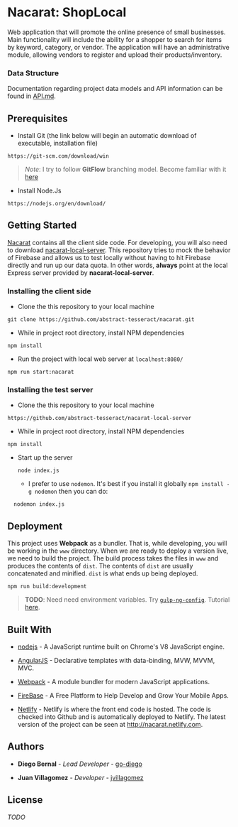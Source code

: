 # Nacarat: ShopLocal

Web application that will promote the online presence of small businesses. Main functionality will include the ability for a shopper to search for items by keyword, category, or vendor. The application will have an administrative module, allowing vendors to register and upload their products/inventory.

### Data Structure

Documentation regarding project data models and API information can be found in [API.md](docs/API.md).

## Prerequisites

* Install Git (the link below will begin an automatic download of executable, installation file)

```
https://git-scm.com/download/win
```

> _Note_: I try to follow **GitFlow** branching model. Become familiar with it [here](http://nvie.com/posts/a-successful-git-branching-model/)

* Install Node.Js

```
https://nodejs.org/en/download/
```

## Getting Started

[Nacarat](https://github.com/abstract-tesseract/nacarat) contains all the client side code. For developing, you will also need to download [nacarat-local-server](https://github.com/abstract-tesseract/nacarat-local-server). This repository tries to mock the behavior of Firebase and allows us to test locally without having to hit Firebase directly and run up our data quota. In other words, **always** point at the local Express server provided by **nacarat-local-server**.

### Installing the client side

* Clone the this repository to your local machine

```
git clone https://github.com/abstract-tesseract/nacarat.git
```

* While in project root directory, install NPM dependencies

```
npm install
```

* Run the project with local web server at `localhost:8080/`

```
npm run start:nacarat
```

### Installing the test server

* Clone the this repository to your local machine

```
https://github.com/abstract-tesseract/nacarat-local-server
```

* While in project root directory, install NPM dependencies

```
npm install
```

* Start up the server

  ```
  node index.js
  ```

  * I prefer to use `nodemon`. It's best if you install it globally `npm install -g nodemon` then you can do:

```
  nodemon index.js
```

## Deployment

This project uses **Webpack** as a bundler. That is, while developing, you will be working in the `www` directory. When we are ready to deploy a version live, we need to build the project. The build process takes the files in `www` and produces the contents of `dist`. The contents of `dist` are usually concatenated and minified. `dist` is what ends up being deployed.

```
npm run build:development
```

> **TODO**: Need need environment variables. Try [`gulp-ng-config`](https://github.com/ajwhite/gulp-ng-config). Tutorial [here](https://scotch.io/tutorials/properly-set-environment-variables-for-angular-apps-with-gulp-ng-config).

## Built With

* [nodejs](https://nodejs.org/en/) - A JavaScript runtime built on Chrome's V8 JavaScript engine.
* [AngularJS](https://angularjs.org/) - Declarative templates with data-binding, MVW, MVVM, MVC.
* [Webpack](https://webpack.js.org/) - A module bundler for modern JavaScript applications.
* [FireBase](https://firebase.google.com/) - A Free Platform to Help Develop and Grow Your Mobile Apps.

* [Netlify](https://www.netlify.com/) - Netlify is where the front end code is hosted. The code is checked into Github and is automatically deployed to Netlify. The latest version of the project can be seen at http://nacarat.netlify.com.

## Authors

* **Diego Bernal** - _Lead Developer_ - [go-diego](https://github.com/go-diego)

* **Juan Villagomez** - _Developer_ - [jvillagomez](https://github.com/jvillagomez)

## License

_TODO_
